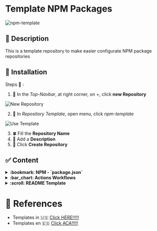 # Template NPM Packages

![npm-template](https://user-images.githubusercontent.com/39351850/89736287-af2cd580-da3e-11ea-86f2-f1829c3fafdf.png)

## :loudspeaker: Description
This is a template repository to make easier configurate NPM package repositories

## :floppy_disk: Installation

Steps :walking: :

1. :chestnut: In the *Top-Navbar*, at right corner, on *+*, click **new Repository**

![New Repository](https://user-images.githubusercontent.com/39351850/89736268-83115480-da3e-11ea-988d-066ce80f88b9.png)

2. :seedling: In *Repository Template*, open menu, click *npm-template*

![Use Template](https://user-images.githubusercontent.com/39351850/89736261-7ee53700-da3e-11ea-855f-f6ef9162b609.png)

3. :four_leaf_clover: Fill the **Repository Name**
4. :blossom: Add a **Description**
5. :bouquet: Click **Create Repository**

## :white_check_mark: Content

<details>
 <summary><b> :bookmark: NPM - `package.json` </b></summary>

* `Mocha` and `Sinon` testings dependencies, and `test` / `test-ci` script
* `Nyc` coverage dependency, `.nycrc` file and `coverage` script
* `eslint` and `eslint-airbnb` linter dependencies and `.eslintrc.js` file
* `root/lib/` as file container

</details>

<details>
 <summary><b> :bar_chart: Actions Workflows </b></summary>

* Build Status to run tests, on every branches
* Coverage status to generate Coveralls badge on push and PR
* NPM publish on releases

</details>

<details>
 <summary><b> :scroll: README Template </b></summary>

* Some Block pre-build
* Build Status and Coverage Status badges
* Must change `tpl` extension for `md`

</details>

#  :pencil: References

* Templates in :us: [Click HERE!!!!!](https://docs.github.com/en/github/managing-your-work-on-github/about-project-boards)
* Templates en :es: [Click ACA!!!!!](https://docs.github.com/es/github/creating-cloning-and-archiving-repositories/creating-a-template-repository)
